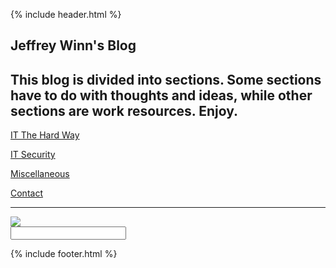 {% include header.html %}

## Jeffrey Winn's Blog

## This blog is divided into sections. Some sections have to do with thoughts and ideas, while other sections are work resources.  Enjoy.

[IT The Hard Way](it-the-hard-way.md)

[IT Security](it-security.md)

[Miscellaneous](miscellaneous.md)

[Contact](contact.md)

____

<form action="{{ page.url | relative_url }}">
  <div class="tipue_search_left"><img src="{{ "/assets/tipuesearch/search.png" | relative_url }}" class="tipue_search_icon"></div>
  <div class="tipue_search_right"><input type="text" name="q" id="tipue_search_input" pattern=".{3,}" title="At least 3 characters" required></div>
  <div style="clear: both;"></div>
</form>

<div id="tipue_search_content"></div>

<script>
$(document).ready(function() {
  $('#tipue_search_input').tipuesearch();
});
</script>

{% include footer.html %}
